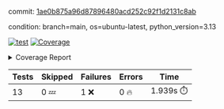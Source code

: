 commit: [1ae0b875a96d87896480acd252c92f1d2131c8ab](https://github.com/rcmdnk/dynamic-typer/tree/1ae0b875a96d87896480acd252c92f1d2131c8ab)

condition: branch=main, os=ubuntu-latest, python_version=3.13

[![test](https://github.com/rcmdnk/dynamic-typer/actions/workflows/test.yml/badge.svg)](https://github.com/rcmdnk/dynamic-typer/actions/runs/13087366692)
<a href="https://github.com/rcmdnk/dynamic-typer/blob/1ae0b875a96d87896480acd252c92f1d2131c8ab/README.md"><img alt="Coverage" src="https://img.shields.io/badge/Coverage-98%25-brightgreen.svg" /></a><details><summary>Coverage Report </summary><table><tr><th>File</th><th>Stmts</th><th>Miss</th><th>Cover</th><th>Missing</th></tr><tbody><tr><td colspan="5"><b>src/dynamic_typer</b></td></tr><tr><td>&nbsp; &nbsp;<a href="https://github.com/rcmdnk/dynamic-typer/blob/1ae0b875a96d87896480acd252c92f1d2131c8ab/src/dynamic_typer/dynamic_typer.py">dynamic_typer.py</a></td><td>78</td><td>2</td><td>97%</td><td><a href="https://github.com/rcmdnk/dynamic-typer/blob/1ae0b875a96d87896480acd252c92f1d2131c8ab/src/dynamic_typer/dynamic_typer.py#L63">63</a>, <a href="https://github.com/rcmdnk/dynamic-typer/blob/1ae0b875a96d87896480acd252c92f1d2131c8ab/src/dynamic_typer/dynamic_typer.py#L161">161</a></td></tr><tr><td><b>TOTAL</b></td><td><b>83</b></td><td><b>2</b></td><td><b>98%</b></td><td>&nbsp;</td></tr></tbody></table></details>

| Tests | Skipped | Failures | Errors | Time |
| ----- | ------- | -------- | -------- | ------------------ |
| 13 | 0 :zzz: | 1 :x: | 0 :fire: | 1.939s :stopwatch: |

